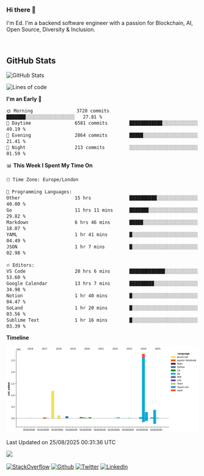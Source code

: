 ### Hi there 👋
 I'm Ed. I'm a backend software engineer with a passion for Blockchain, AI, Open Source, Diversity & Inclusion.

<br />

<h2>GitHub Stats</h2>
<p><img src="https://github-readme-stats.vercel.app/api?username=echarrod&amp;show_icons=true" alt="GitHub Stats"></p>

<!--START_SECTION:waka-->
![Lines of code](https://img.shields.io/badge/From%20Hello%20World%20I%27ve%20Written-5.1%20million%20lines%20of%20code-blue)

**I'm an Early 🐤** 

```text
🌞 Morning                3720 commits        ███████░░░░░░░░░░░░░░░░░░   27.81 % 
🌆 Daytime                6581 commits        ████████████░░░░░░░░░░░░░   49.19 % 
🌃 Evening                2864 commits        █████░░░░░░░░░░░░░░░░░░░░   21.41 % 
🌙 Night                  213 commits         ░░░░░░░░░░░░░░░░░░░░░░░░░   01.59 % 
```


📊 **This Week I Spent My Time On** 

```text
🕑︎ Time Zone: Europe/London

💬 Programming Languages: 
Other                    15 hrs              ██████████░░░░░░░░░░░░░░░   40.00 % 
Go                       11 hrs 11 mins      ███████░░░░░░░░░░░░░░░░░░   29.82 % 
Markdown                 6 hrs 46 mins       █████░░░░░░░░░░░░░░░░░░░░   18.07 % 
YAML                     1 hr 41 mins        █░░░░░░░░░░░░░░░░░░░░░░░░   04.49 % 
JSON                     1 hr 7 mins         █░░░░░░░░░░░░░░░░░░░░░░░░   02.98 % 

🔥 Editors: 
VS Code                  20 hrs 6 mins       █████████████░░░░░░░░░░░░   53.60 % 
Google Calendar          13 hrs 7 mins       █████████░░░░░░░░░░░░░░░░   34.98 % 
Notion                   1 hr 40 mins        █░░░░░░░░░░░░░░░░░░░░░░░░   04.47 % 
GoLand                   1 hr 20 mins        █░░░░░░░░░░░░░░░░░░░░░░░░   03.56 % 
Sublime Text             1 hr 16 mins        █░░░░░░░░░░░░░░░░░░░░░░░░   03.39 % 
```

**Timeline**

![Lines of Code chart](https://raw.githubusercontent.com/echarrod/echarrod/main/assets/bar_graph.png)


 Last Updated on 25/08/2025 00:31:36 UTC
<!--END_SECTION:waka-->

![](https://komarev.com/ghpvc/?username=echarrod)

<p>
<a href="https://stackoverflow.com/users/1014632/ech" target="_blank"><img alt="StackOverflow" src="https://img.shields.io/badge/-Stackoverflow-FE7A16?style=for-the-badge&logo=stack-overflow&logoColor=white" /></a> 
<a href="https://github.com/echarrod" target="_blank"><img alt="Github" src="https://img.shields.io/badge/GitHub-%2312100E.svg?&style=for-the-badge&logo=Github&logoColor=white" /></a> 
<a href="https://twitter.com/e_harrod" target="_blank"><img alt="Twitter" src="https://img.shields.io/badge/twitter-%231DA1F2.svg?&style=for-the-badge&logo=twitter&logoColor=white" /></a> 
<a href="https://www.linkedin.com/in/ed-harrod" target="_blank"><img alt="LinkedIn" src="https://img.shields.io/badge/linkedin-%230077B5.svg?&style=for-the-badge&logo=linkedin&logoColor=white" /></a>
